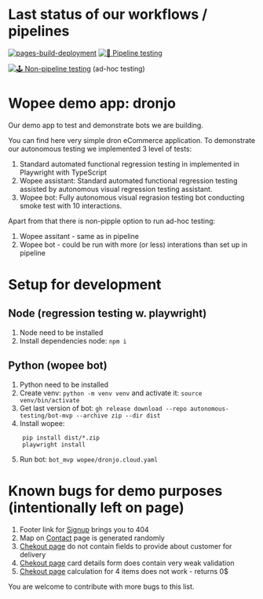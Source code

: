 # Last status of our workflows / pipelines

[![pages-build-deployment](https://github.com/autonomous-testing/dronjo/actions/workflows/pages/pages-build-deployment/badge.svg)](https://github.com/autonomous-testing/dronjo/actions/workflows/pages/pages-build-deployment)
[![🚀 Pipeline testing](https://github.com/autonomous-testing/dronjo/actions/workflows/pipeline-test.yml/badge.svg)](https://github.com/autonomous-testing/dronjo/actions/workflows/pipeline-test.yml)

[![🕹 Non-pipeline testing](https://github.com/autonomous-testing/dronjo/actions/workflows/non-pipeline-test.yml/badge.svg)](https://github.com/autonomous-testing/dronjo/actions/workflows/non-pipeline-test.yml)
(ad-hoc testing)

# Wopee demo app: dronjo

Our demo app to test and demonstrate bots we are building.

You can find here very simple dron eCommerce application. To demonstrate our autonomous testing we implemented 3 level of tests:

1. Standard automated functional regression testing in implemented in Playwright with TypeScript
2. Wopee assistant: Standard automated functional regression testing assisted by autonomous visual regression testing assistant.
3. Wopee bot: Fully autonomous visual regrasion testing bot conducting smoke test with 10 interactions.

Apart from that there is non-pipple option to run ad-hoc testing:

1. Wopee assitant - same as in pipeline
2. Wopee bot - could be run with more (or less) interations than set up in pipeline

# Setup for development

## Node (regression testing w. playwright)

1. Node need to be installed
2. Install dependencies node: `npm i`

## Python (wopee bot)

1. Python need to be installed
2. Create venv: `python -m venv venv` and activate it: `source venv/bin/activate`
3. Get last version of bot: `gh release download --repo autonomous-testing/bot-mvp --archive zip --dir dist`
4. Install wopee:

```shell
    pip install dist/*.zip
    playwright install
```

5. Run bot: `bot_mvp wopee/dronjo.cloud.yaml`

# Known bugs for demo purposes (intentionally left on page)
1. Footer link for [Signup](https://dronjo.wopee.io/sign-up.html) brings you to 404
2. Map on [Contact](https://dronjo.wopee.io/contact.html) page is generated randomly
3. [Chekout page](https://dronjo.wopee.io/buy.html) do not contain fields to provide about customer for delivery
4. [Chekout page](https://dronjo.wopee.io/buy.html) card details form does contain very weak validation
5. [Chekout page](https://dronjo.wopee.io/buy.html) calculation for 4 items does not work - returns 0$

You are welcome to contribute with more bugs to this list.
